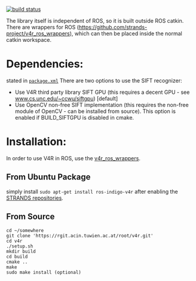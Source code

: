[![build status](https://rgit.acin.tuwien.ac.at/root/v4r/badges/master/build.svg)](https://rgit.acin.tuwien.ac.at/root/v4r/commits/master)

The library itself is independent of ROS, so it is built outside ROS catkin. There are wrappers for ROS (https://github.com/strands-project/v4r_ros_wrappers), which can then be placed inside the normal catkin workspace.

# Dependencies:  
stated in [`package.xml`](https://github.com/strands-project/v4r/blob/master/package.xml)
There are two options to use the SIFT recognizer:
 - Use V4R third party library SIFT GPU (this requires a decent GPU - see www.cs.unc.edu/~ccwu/siftgpu) [default]
 - Use OpenCV non-free SIFT implementation (this requires the non-free module of OpenCV - can be installed from source). This option is enabled if BUILD_SIFTGPU is disabled in cmake.

# Installation:  
In order to use V4R in ROS, use the [v4r_ros_wrappers](https://github.com/strands-project/v4r_ros_wrappers/blob/master/Readme.md).

## From Ubuntu Package  
simply install `sudo apt-get install ros-indigo-v4r` after enabling the [STRANDS repositories](https://github.com/strands-project-releases/strands-releases/wiki#using-the-strands-repository).

## From Source  
```
cd ~/somewhere
git clone 'https://rgit.acin.tuwien.ac.at/root/v4r.git'
cd v4r
./setup.sh
mkdir build
cd build
cmake ..
make
sudo make install (optional)
```